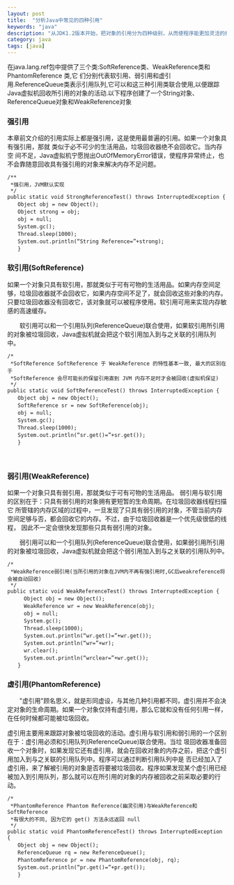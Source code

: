 ```yaml
---
layout: post
title:  "分析Java中常见的四种引用"
keywords: "java"
description: "从JDK1.2版本开始，把对象的引用分为四种级别，从而使程序能更加灵活的控制对象的生命周期。这四种级别由高到低依次为：强引用、软引用、弱引用和虚引用"
category: java
tags: [java]
---
```

在java.lang.ref包中提供了三个类:SoftReference类、WeakReference类和PhantomReference 类,它 们分别代表软引用、弱引用和虚引用.ReferenceQueue类表示引用队列,它可以和这三种引用类联合使用,以便跟踪Java虚拟机回收所引用的对象的活动.以下程序创建了一个String对象、ReferenceQueue对象和WeakReference对象
### 强引用
本章前文介绍的引用实际上都是强引用，这是使用最普遍的引用。如果一个对象具有强引用，那就 类似于必不可少的生活用品，垃圾回收器绝不会回收它。当内存空 间不足，Java虚拟机宁愿抛出OutOfMemoryError错误，使程序异常终止，也不会靠随意回收具有强引用的对象来解决内存不足问题。

```
/**
 *强引用，JVM默认实现
 */
public static void StrongReferenceTest() throws InterruptedException {
　　Object obj = new Object();
　　Object strong = obj;
　　obj = null;
　　System.gc();
　　Thread.sleep(1000);
　　System.out.println(“String Reference=”+strong);
　　}
```
### 软引用(SoftReference)
如果一个对象只具有软引用，那就类似于可有可物的生活用品。如果内存空间足够，垃圾回收器就不会回收它，如果内存空间不足了，就会回收这些对象的内存。只要垃圾回收器没有回收它，该对象就可以被程序使用。软引用可用来实现内存敏感的高速缓存。

　　软引用可以和一个引用队列(ReferenceQueue)联合使用，如果软引用所引用的对象被垃圾回收，Java虚拟机就会把这个软引用加入到与之关联的引用队列中。

```
/*
 *SoftReference SoftReference 于 WeakReference 的特性基本一致, 最大的区别在于
 *SoftReference 会尽可能长的保留引用直到 JVM 内存不足时才会被回收(虚拟机保证)
 */
public static void SoftReferenceTest() throws InterruptedException {
　　Object obj = new Object();
　　SoftReference sr = new SoftReference(obj);
　　obj = null;
　　System.gc();
　　Thread.sleep(1000);
　　System.out.println(“sr.get()=”+sr.get());
　　}
```
　　
### 弱引用(WeakReference)

如果一个对象只具有弱引用，那就类似于可有可物的生活用品。 弱引用与软引用的区别在于：只具有弱引用的对象拥有更短暂的生命周期。在垃圾回收器线程扫描它 所管辖的内存区域的过程中，一旦发现了只具有弱引用的对象，不管当前内存空间足够与否，都会回收它的内存。不过，由于垃圾回收器是一个优先级很低的线程， 因此不一定会很快发现那些只具有弱引用的对象。

　　弱引用可以和一个引用队列(ReferenceQueue)联合使用，如果弱引用所引用的对象被垃圾回收，Java虚拟机就会把这个弱引用加入到与之关联的引用队列中。　

```
/*
 *WeakReference弱引用(当所引用的对象在JVM内不再有强引用时,GC后weakreference将会被自动回收)
 */
public static void WeakReferenceTest() throws InterruptedException {
　　  Object obj = new Object();
　　  WeakReference wr = new WeakReference(obj);
　　  obj = null;
　　  System.gc();
　　  Thread.sleep(1000);
　　  System.out.println(“wr.get()=”+wr.get());
　　  System.out.println(“wr=”+wr);
　　  wr.clear();
　　  System.out.println(“wrclear=”+wr.get());
　　}
```

### 虚引用(PhantomReference)
　　"虚引用"顾名思义，就是形同虚设，与其他几种引用都不同，虚引用并不会决定对象的生命周期。如果一个对象仅持有虚引用，那么它就和没有任何引用一样，在任何时候都可能被垃圾回收。

   虚引用主要用来跟踪对象被垃圾回收的活动。虚引用与软引用和弱引用的一个区别在于：虚引用必须和引用队列(ReferenceQueue)联合使用。当垃 圾回收器准备回收一个对象时，如果发现它还有虚引用，就会在回收对象的内存之前，把这个虚引用加入到与之关联的引用队列中。程序可以通过判断引用队列中是 否已经加入了虚引用，来了解被引用的对象是否将要被垃圾回收。程序如果发现某个虚引用已经被加入到引用队列，那么就可以在所引用的对象的内存被回收之前采取必要的行动。
   
```
/*
 *PhantomReference Phantom Reference(幽灵引用)与WeakReference和SoftReference
 *有很大的不同, 因为它的 get() 方法永远返回 null
 */
public static void PhantomReferenceTest() throws InterruptedException {
　　Object obj = new Object();
　　ReferenceQueue rq = new ReferenceQueue();
　　PhantomReference pr = new PhantomReference(obj, rq);
　　System.out.println(“pr.get()=”+pr.get());
　　}

```

　　

